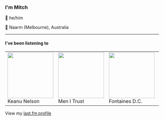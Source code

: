 <article><h3>I&#x27;m Mitch</h3><section><p>👨 he/him</p><p>📍 Naarm (Melbourne), Australia</p></section><hr/><section><h4>I&#x27;ve been listening to</h4><table><tbody><td><img src="https://lastfm.freetls.fastly.net/i/u/174s/14786a37531842f6ee098eb3916c6f46.png" height="150px" alt="" role="presentation"/><br/>Keanu Nelson</td><td><img src="https://lastfm.freetls.fastly.net/i/u/174s/cbc148557dffcf0f462bf1c84671c683.png" height="150px" alt="" role="presentation"/><br/>Men I Trust</td><td><img src="https://lastfm.freetls.fastly.net/i/u/174s/c1088d391eb750551dc6bd1e8238ffcd.png" height="150px" alt="" role="presentation"/><br/>Fontaines D.C.</td><td><img src="https://lastfm.freetls.fastly.net/i/u/174s/ee96e6a12a7f454998d3b320aeb2ecc3.png" height="150px" alt="" role="presentation"/><br/>Groove Armada</td><td><img src="https://lastfm.freetls.fastly.net/i/u/174s/de2a2333f3da846c35d3c822469abed4.png" height="150px" alt="" role="presentation"/><br/>Perfume Genius</td></tbody></table><span>View my <a href="https://www.last.fm/user/my-slab">last.fm profile</a></span></section></article>